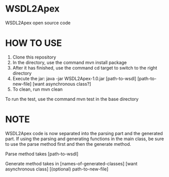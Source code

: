 WSDL2Apex
=========

WSDL2Apex open source code

HOW TO USE
==========

1. Clone this repository
2. In the directory, use the command mvn install package
3. After it has finished, use the command cd target to switch to the right directory
4. Execute the jar: java -jar WSDL2Apex-1.0.jar [path-to-wsdl] [path-to-new-file] [want asynchronous class?]
5. To clean, run mvn clean

To run the test, use the command mvn test in the base directory 

NOTE
====

WSDL2Apex code is now separated into the parsing part and the generated part.  If using the parsing and
generating functions in the main class, be sure to use the parse method first and then the generate
method.

Parse method takes [path-to-wsdl]

Generate method takes in [names-of-generated-classes] [want asynchronous class] [(optional) path-to-new-file]
